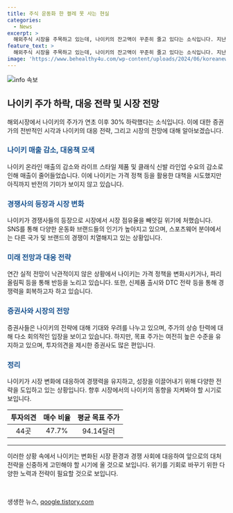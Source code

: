 ```yaml
---
title: 주식 운동화 한 켤레 못 사는 현실
categories:
  - News
excerpt: >
  해외주식 시장을 주목하고 있는데, 나이키의 잔고액이 꾸준히 줄고 있다는 소식입니다. 지난 3일 뉴욕 거래소에서 나이키 주가는 전 거래일보다 1.05% 하락한 75.24달러에 거래를 마쳤고, 2024년 회계연도 매출은 전년과 비교해 1% 늘었지만 코로나19 기간을 제외하면 14년 만에 가장 낮은 증가율을 기록했습니다. 더불어 경쟁사들이 늘어나면서 나이키는 시장에서 뒷걸음질치는 모습을 보이고 있습니다. 이에 나이키는 가격 정책 등을 통해 대책을 모색 중이지만 아직까지 반전이 없는 상황입니다. 실적은 계속해서 하락 중이며, 내년까지 여전히 우울한 전망이 제시되고 있습니다.
feature_text: >
  해외주식 시장을 주목하고 있는데, 나이키의 잔고액이 꾸준히 줄고 있다는 소식입니다. 지난 3일 뉴욕 거래소에서 나이키 주가는 전 거래일보다 1.05% 하락한 75.24달러에 거래를 마쳤고, 2024년 회계연도 매출은 전년과 비교해 1% 늘었지만 코로나19 기간을 제외하면 14년 만에 가장 낮은 증가율을 기록했습니다. 더불어 경쟁사들이 늘어나면서 나이키는 시장에서 뒷걸음질치는 모습을 보이고 있습니다. 이에 나이키는 가격 정책 등을 통해 대책을 모색 중이지만 아직까지 반전이 없는 상황입니다. 실적은 계속해서 하락 중이며, 내년까지 여전히 우울한 전망이 제시되고 있습니다.
image: 'https://www.behealthy4u.com/wp-content/uploads/2024/06/koreanews.jpg'
---
```


<p><img src="https://www.behealthy4u.com/wp-content/uploads/2024/06/koreanews.jpg" alt="info 속보" /></p>

<h2 data-ke-size="size26">나이키 주가 하락, 대응 전략 및 시장 전망</h2>

<p data-ke-size="size16">해외시장에서 나이키의 주가가 연초 이후 30% 하락했다는 소식입니다. 이에 대한 증권가의 전반적인 시각과 나이키의 대응 전략, 그리고 시장의 전망에 대해 알아보겠습니다.</p>

<h3><b><span style="color: #1a5490;">나이키 매출 감소, 대응책 모색</span></b></h3>

<p data-ke-size="size16">나이키 온라인 매출의 감소와 라이프 스타일 제품 및 클래식 신발 라인업 수요의 감소로 인해 매출이 줄어들었습니다. 이에 나이키는 가격 정책 등을 활용한 대책을 시도했지만 아직까지 반전의 기미가 보이지 않고 있습니다.</p>

<h3><b><span style="color: #1a5490;">경쟁사의 등장과 시장 변화</span></b></h3>

<p data-ke-size="size16">나이키가 경쟁사들의 등장으로 시장에서 시장 점유율을 빼앗길 위기에 처했습니다. SNS를 통해 다양한 운동화 브랜드들의 인기가 높아지고 있으며, 스포츠웨어 분야에서는 다른 국가 및 브랜드의 경쟁이 치열해지고 있는 상황입니다.</p>

<h3><b><span style="color: #1a5490;">미래 전망과 대응 전략</span></b></h3>

<p data-ke-size="size16">연간 실적 전망이 낙관적이지 않은 상황에서 나이키는 가격 정책을 변화시키거나, 파리 올림픽 등을 통해 반등을 노리고 있습니다. 또한, 신제품 출시와 DTC 전략 등을 통해 경쟁력을 회복하고자 하고 있습니다.</p>

<h3><b><span style="color: #1a5490;">증권사와 시장의 전망</span></b></h3>

<p data-ke-size="size16">증권사들은 나이키의 전략에 대해 기대와 우려를 나누고 있으며, 주가의 상승 탄력에 대해 다소 회의적인 입장을 보이고 있습니다. 하지만, 목표 주가는 여전히 높은 수준을 유지하고 있으며, 투자의견을 제시한 증권사도 많은 편입니다.</p>

<h3><b><span style="color: #1a5490;">정리</span></b></h3>

<p data-ke-size="size16">나이키가 시장 변화에 대응하여 경쟁력을 유지하고, 성장을 이끌어내기 위해 다양한 전략을 도입하고 있는 상황입니다. 향후 시장에서의 나이키의 동향을 지켜봐야 할 시기로 보입니다.</p>

<table>
    <thead>
        <tr>
            <th style="text-align: center;">투자의견</th>
            <th style="text-align: center;">매수 비율</th>
            <th style="text-align: center;">평균 목표 주가</th>
        </tr>
    </thead>
    <tbody>
        <tr>
            <td style="text-align: center;">44곳</td>
            <td style="text-align: center;">47.7%</td>
            <td style="text-align: center;">94.14달러</td>
        </tr>
    </tbody>
</table>

<hr>

<p>이러한 상황 속에서 나이키는 변화된 시장 환경과 경쟁 사회에 대응하여 앞으로의 대처 전략을 신중하게 고민해야 할 시기에 올 것으로 보입니다. 위기를 기회로 바꾸기 위한 다양한 노력과 전략이 필요할 것으로 보입니다.</p>

<p data-ke-size="size16">&nbsp;</p>
생생한 뉴스, <a href="https://qoogle.tistory.com" rel="dofollow">qoogle.tistory.com</a>


